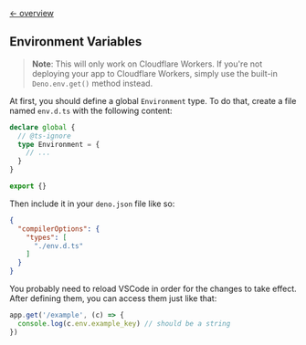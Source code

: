 [← overview](https://github.com/azurystudio/cheetah/blob/dev/guide/index.md)

## Environment Variables

> **Note**: This will only work on Cloudflare Workers. If you're not deploying
> your app to Cloudflare Workers, simply use the built-in `Deno.env.get()`
> method instead.

At first, you should define a global `Environment` type. To do that, create a
file named `env.d.ts` with the following content:

```ts
declare global {
  // @ts-ignore
  type Environment = {
    // ...
  }
}

export {}
```

Then include it in your `deno.json` file like so:

```json
{
  "compilerOptions": {
    "types": [
      "./env.d.ts"
    ]
  }
}
```

You probably need to reload VSCode in order for the changes to take effect.
After defining them, you can access them just like that:

```ts
app.get('/example', (c) => {
  console.log(c.env.example_key) // should be a string
})
```
